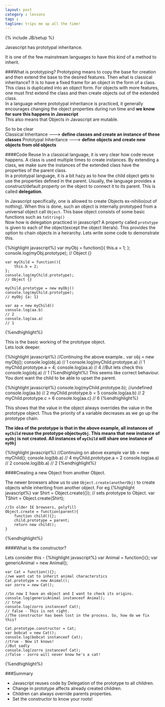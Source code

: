 ```yaml
---
layout: post
category : lessons
tags :
tagline: trips me up all the time!
---
```


{% include JB/setup %}

Javascript has prototypal inheritance. 

It is one of the few mainstream languages to have this kind of a method to inherit.  

###What is prototyping?
Prototyping means to copy the base for creation and then extend the base to the desired features. Then what is classical inheritance? It is to have a fixed frame for an object in the form of a class. This class is duplicated into an object form. For objects with more features, one must first extend the class and then create objects out of the extended class.  
In a language where prototypal inheritance is practiced, it generally encourages changing the object properties during run time and **we know for sure this happens in Javascript**  
This also means that Objects in Javascript are mutable.

So to be clear  
Classical Inheritance ---> **define classes and create an instance of these classes**
Prototypal Inheritance ---> **define objects and create new objects from old objects**

####Code Reuse
In a classical language, it is very clear how code reuse happens. A class is used multiple times to create instances. By extending a class, we make sure the instances of the extended class have the properties of the parent class.  
In a prototypal language, it is a bit hazy as to how the child object gets to use the properties defined in the parent. Usually, the language provides a construct/default property on the object to connect it to its parent. This is called **delegation**.  
 
In Javascript specifically, one is allowed to create Objects ex-nihilio(out of nothing). When this is done, such an object is internally prototyped from a universal object call <code>Object</code>. This base object consists of some basic functions such as <code>toString()</code>  
Now how is delegation practiced in javascript? A property called <code>prototype</code> is given to each of the object(except the object literals). This provides the option to chain objects in a heirarchy.
Lets write some code to demonstrate this.  

{%highlight javascript%}
	var myObj = function(){
		this.a = 1;
	};
	console.log(myObj.prototype);
	// Object {}

	var myChild = function(){
		this.b = 2;
	};
	console.log(myChild.prototype);
	// Object {}

	myChild.prototype = new myObj()
	console.log(myChild.prototype);
	// myObj {a: 1}

	var aa = new myChild()
	console.log(aa.b)
	// 2
	console.log(aa.a)
	// 1
{%endhighlight%}

This is the basic working of the prototype object.  
Lets look deeper.  

{%highlight javascript%}
	//Continuing the above example..
	var obj = new myObj();
	console.log(obj.a)
	// 1
	console.log(myChild.prototype.a)
	// 1
	myChild.prototype.a = 4;
	console.log(aa.a)
	// 4
	//But lets check this
	console.log(obj.a)
	// 1
{%endhighlight%}
This seems like correct behaviour. You dont want the child to be able to upset the parent.  

{%highlight javascript%}
	console.log(myChild.prototype.b);
	//undefined
	console.log(aa.b)
	// 2
	myChild.prototype.b = 5
	console.log(aa.b)
	// 2
	myChild.prototype.c = 6
	console.log(aa.c)
	// 6
{%endhighlight%}

This shows that the value in the object always overrides the value in the prototype object. Thus the priority of a variable decreases as we go up the prototype chain.

**The idea of the prototype is that in the above example, all instances of <code>myChild</code> reuse the prototype object<code>myObj</code>. This means that new instance of <code>myObj</code> is not created. All instances of <code>myChild</code> will share one instance of <code>myObj</code>**

{%highlight javascript%}
	//Continuing on above example
	var bb = new myChild();
	console.log(bb.a)
	// 4
	myChild.prototype.a = 2
	console.log(aa.a)
	// 2
	console.log(bb.a)
	// 2
{%endhighlight%}

####Creating a new Object from another Object.  

The newer browsers allow us to use <code>Object.create(anotherObj)</code> to create objects while inheriting from another object. For eg
{%highlight javascript%}
	var Shirt = Object.create({});
	// sets prototype to Object.
	var TShirt = Object.create(Shirt);

	//In older IE browsers, polyfill
	Object.create = function(parent){
		function child(){};
		child.prototype = parent;
		return new child();
	}
{%endhighlight%}

####What is the constructor?

Lets consider this - 
{%highlight javascript%}
	var Animal = function(){};
	var genericAnimal = new Animal();

	var Cat = function(){};
	//we want cat to inherit animal characterstics
	Cat.prototype = new Animal();
	var zorro = new Cat();

	//So now I have an object and I want to check its origins.
	console.log(genericAnimal instanceof Animal);
	// true
	console.log(zorro instanceof Cat);
	// false - This is not right.
	//The constructor has been lost in the process. So, how do we fix this?

	Cat.prototype.constructor = Cat;
	var bobcat = new Cat();
	console.log(bobcat instanceof Cat);
	//true - Now it knows!
	//But sadly
	console.log(zorro instanceof Cat);
	//false - zorro will never know he's a cat!
{%endhighlight%}


###Summary

- Javascript reuses code by Delegation of the prototype to all children.
- Change in prototype affects already created children.
- Children can always override parents properties.
- Set the constructor to know your roots!

